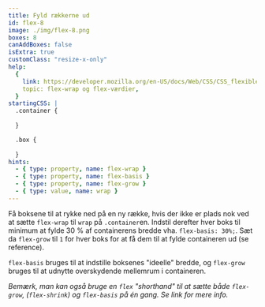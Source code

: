 ```yaml
---
title: Fyld rækkerne ud
id: flex-8
image: ./img/flex-8.png
boxes: 8
canAddBoxes: false
isExtra: true
customClass: "resize-x-only"
help:
  {
    link: https://developer.mozilla.org/en-US/docs/Web/CSS/CSS_flexible_box_layout/Mastering_wrapping_of_flex_items#how_do_flexbox-based_grid_systems_work,
    topic: flex-wrap og flex-værdier,
  }
startingCSS: |
  .container {
    
  }

  .box {
    
  }
hints:
  - { type: property, name: flex-wrap }
  - { type: property, name: flex-basis }
  - { type: property, name: flex-grow }
  - { type: value, name: wrap }
---
```


Få boksene til at rykke ned på en ny række, hvis der ikke er plads nok ved at sætte `flex-wrap` til `wrap` på `.container`en. Indstil derefter hver boks til minimum at fylde 30 % af containerens bredde vha. `flex-basis: 30%;`. Sæt da `flex-grow` til `1` for hver boks for at få dem til at fylde containeren ud (se reference).

`flex-basis` bruges til at indstille boksenes "ideelle" bredde, og `flex-grow` bruges til at udnytte overskydende mellemrum i containeren.

_Bemærk, man kan også bruge en `flex` "shorthand" til at sætte både `flex-grow`, (`flex-shrink`) og `flex-basis` på én gang. Se link for mere info._
